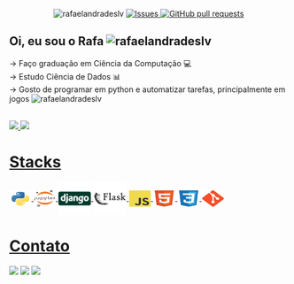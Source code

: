  <p align="center">
  <img src="https://komarev.com/ghpvc/?username=rafaelandradeslv&color=green" alt="rafaelandradeslv" />
  <a href="https://github.com/rafaelandradeslv/github-readme-stats/issues">
    <img alt="Issues" src="https://img.shields.io/github/issues/rafaelandradeslv/github-readme-stats?color=green" />
  </a>
  <a href="https://github.com/rafaelandradeslv/github-readme-stats/pulls">
    <img alt="GitHub pull requests" src="https://img.shields.io/github/issues-pr/rafaelandradeslv/github-readme-stats?color=green" />
  </a>
  </p>

## Oi, eu sou o Rafa <img height="40em" width="40em" src="https://c.tenor.com/w1ThhGE3il8AAAAi/goku-db.gif" alt="rafaelandradeslv" />

-> Faço graduação em Ciência da Computação 💻   
-> Estudo Ciência de Dados 📊
<br>-> Gosto de programar em python e automatizar tarefas, principalmente em jogos <img height="20em" width="20em" src="https://c.tenor.com/XKI6MOkWyRsAAAAd/albion-online-albion-online-dance.gif" alt="rafaelandradeslv" />
 <br>
 <br>
 <div>
  <a href="https://github.com/rafaelandradeslv">
  <img height="180em" src="https://github-readme-stats.vercel.app/api?username=rafaelandradeslv&show_icons=true&theme=highcontrast&include_all_commits=true&count_private=true"/>
  <img height="180em" src="https://github-readme-stats.vercel.app/api/top-langs/?username=rafaelandradeslv&layout=compact&langs_count=7&theme=highcontrast"/>
</div>
     
  # Stacks
<div style="display: inline_block">
  <img align="center" alt="Rafa-Python" height="30" width="40" src="https://raw.githubusercontent.com/devicons/devicon/master/icons/python/python-original.svg">
  
  <img align="center" alt="Rafa-Jupyter" height="30" width="40" src="https://raw.githubusercontent.com/devicons/devicon/9f4f5cdb393299a81125eb5127929ea7bfe42889/icons/jupyter/jupyter-original-wordmark.svg">
  
  <img align="center" alt="Rafa-Django" height="60" width="60" src="https://raw.githubusercontent.com/devicons/devicon/9f4f5cdb393299a81125eb5127929ea7bfe42889/icons/django/django-original.svg">
  
  <img align="center" alt="Rafa-Flask" height="60" width="60" src="https://raw.githubusercontent.com/devicons/devicon/9f4f5cdb393299a81125eb5127929ea7bfe42889/icons/flask/flask-original-wordmark.svg">

  <img align="center" alt="Rafa-JavaScript" height="30" width="40" src="https://raw.githubusercontent.com/devicons/devicon/9f4f5cdb393299a81125eb5127929ea7bfe42889/icons/javascript/javascript-original.svg">
  
  <img align="center" alt="Rafa-HTML" height="30" width="40" src="https://raw.githubusercontent.com/devicons/devicon/master/icons/html5/html5-original.svg">
  
  <img align="center" alt="Rafa-CSS" height="30" width="40" src="https://raw.githubusercontent.com/devicons/devicon/master/icons/css3/css3-original.svg">
  
  <img align="center" alt="Rafa-Git" height="30" width="40" src="https://raw.githubusercontent.com/devicons/devicon/9f4f5cdb393299a81125eb5127929ea7bfe42889/icons/git/git-plain.svg">
</div>
  
  # Contato
<div> 
  <a href="https://www.linkedin.com/in/andraderafa/" target="_blank"><img src="https://img.shields.io/badge/-LinkedIn-%230077B5?style=for-the-badge&logo=linkedin&logoColor=white" target="_blank"></a> 
  <a href = "mailto:rafaelandradeslv@hotmail.com"><img src="https://img.shields.io/badge/-Gmail-%23333?style=for-the-badge&logo=gmail&logoColor=white" target="_blank"></a>
  <a href="https://discord.gg/B9MFqTyG" target="_blank"><img src="https://img.shields.io/badge/Discord-7289DA?style=for-the-badge&logo=discord&logoColor=white" target="_blank"></a> 
</div>
  
<!-- <img align="right" height="140" width="180" alt="Rafa-yoda" src="https://c.tenor.com/F2q8AHyHa4oAAAAC/goku-songoku.gif"> -->
